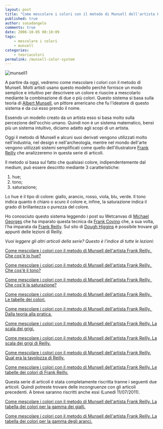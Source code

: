 ```yaml
---
layout: post
title: "Come mescolare i colori con il metodo di Munsell dell'artista Frank Reilly."
published: true
author: sasadangelo
comments: true
date: 2006-10-05 08:10:09
tags:
    - mescolare i colori
    - munsell
categories:
    - teoriacolori
permalink: /munsell-color-system
---
```


![munsell1](https://www.disegnoepittura.it/wp-content/uploads/munsell1.jpg "munsell1")

A partire da oggi, vedremo come mescolare i colori con il metodo di Munsell. Molti artisti usano questo modello perchè fornisce un modo semplice e intuitivo per descrivere un colore e riuscire a mescolarlo mediante la combinazione di due o più colori. Questo sistema si basa sulla teoria di [Albert Munsell](https://en.wikipedia.org/wiki/Albert_Henry_Munsell), un pittore americano che fu l'ideatore di questo sistema e da cui esso prendo il nome.

Essendo un modello creato da un artista esso si basa molto sulla percezione dell'occhio umano. Quindi non è un sistema matematico, bensì più un sistema intuitivo, diciamo adatto agli scopi di un artista.

Oggi il metodo di Munsell e alcuni suoi derivati vengono utilizzati molto nell'industria, nel design e nell'archeologia, mentre nel mondo dell'arte vengono utilizzati sistemi semplificati come quello dell'illustratore [Frank Reilly](http://www.americanartarchives.com/reilly.htm) che analizzeremo in questa serie di articoli.

Il metodo si basa sul fatto che qualsiasi colore, indipendentemente dal medium, può essere descritto mediante 3 caratteristiche:

1. hue;
2. tono;
3. saturazione;

Lo hue è il tipo di colore: giallo, arancio, rosso, viola, blu, verde. Il tono indica quanto è chiaro o scuro il colore e, infine, la saturazione indica il grado di brillantezza o purezza del colore.

Ho conosciuto questo sistema leggendo i post su Wetcanvas di [Michael Georges](http://www.fineportraitsinoil.com/) che ha imparato questa tecnica da [Frank Covino](http://www.portrait-art.com/index.htm) che, a sua volta, l'ha imparata da [Frank Reilly](http://www.americanartarchives.com/reilly.htm). Sul sito di [Dough Higgins](http://dhfa.net/) è possibile trovare gli appunti delle lezioni di Reilly.

_Vuoi leggere gli altri articoli della serie? Questo è l'indice di tutte le lezioni:_

[Come mescolare i colori con il metodo di Munsell dell'artista Frank Reilly.  Che cos'è lo hue?](https://www.disegnoepittura.it/munsell-color-system-hue/)

[Come mescolare i colori con il metodo di Munsell dell'artista Frank Reilly.  Che cos'è il tono?](https://www.disegnoepittura.it/munsell-color-system-parte-tono/)

[Come mescolare i colori con il metodo di Munsell dell'artista Frank Reilly.  Che cos'è la saturazione?](https://www.disegnoepittura.it/munsell-color-system-saturazione/)

[Come mescolare i colori con il metodo di Munsell dell'artista Frank Reilly.  Le tabelle dei colori.](https://www.disegnoepittura.it/munsell-color-system-charts/)

[Come mescolare i colori con il metodo di Munsell dell'artista Frank Reilly.  Dalla teoria alla pratica.](https://www.disegnoepittura.it/munsell-color-system-pratica/)

[Come mescolare i colori con il metodo di Munsell dell'artista Frank Reilly. La scala dei grigi.](https://www.disegnoepittura.it/munsell-color-system-scala-grigi/)

[Come mescolare i colori con il metodo di Munsell dell'artista Frank Reilly. La scala dei grigi di Reilly.](https://www.disegnoepittura.it/munsell-color-system-grigi-frank-reilly/)

[Come mescolare i colori con il metodo di Munsell dell'artista Frank Reilly. Qual era la tavolozza di Reilly.](https://www.disegnoepittura.it/come-mescolare-colori-munsell-frank-reilly-tavolozza/)

[Come mescolare i colori con il metodo di Munsell dell'artista Frank Reilly. Le tabelle dei colori di Frank Reilly.](https://www.disegnoepittura.it/munsell-color-system-frank-reilly-charts/)

Questa serie di articoli è stata completamente riscritta tranne i seguenti due articoli. Quindi potreste trovare delle incongruenze con gli articoli precedenti. A breve saranno riscritti anche essi (Lunedì 11/07/2011).

[Come mescolare i colori con il metodo di Munsell dell'artista Frank Reilly. La tabella dei colori per la gamma dei gialli.](https://www.disegnoepittura.it/munsell-color-system-vii-parte-chart-y/)

[Come mescolare i colori con il metodo di Munsell dell'artista Frank Reilly. La tabella dei colori per la gamma degli aranci.](https://www.disegnoepittura.it/munsell-color-system-chart-yr/)
